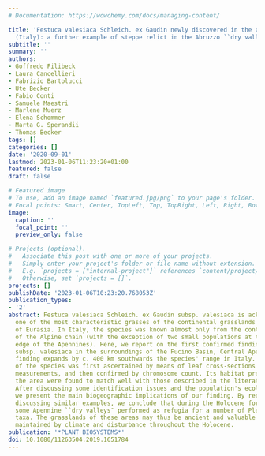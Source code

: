 ```yaml
---
# Documentation: https://wowchemy.com/docs/managing-content/

title: 'Festuca valesiaca Schleich. ex Gaudin newly discovered in the Central Apennines
  (Italy): a further example of steppe relict in the Abruzzo ``dry valleys″'
subtitle: ''
summary: ''
authors:
- Goffredo Filibeck
- Laura Cancellieri
- Fabrizio Bartolucci
- Ute Becker
- Fabio Conti
- Samuele Maestri
- Marlene Muerz
- Elena Schommer
- Marta G. Sperandii
- Thomas Becker
tags: []
categories: []
date: '2020-09-01'
lastmod: 2023-01-06T11:23:20+01:00
featured: false
draft: false

# Featured image
# To use, add an image named `featured.jpg/png` to your page's folder.
# Focal points: Smart, Center, TopLeft, Top, TopRight, Left, Right, BottomLeft, Bottom, BottomRight.
image:
  caption: ''
  focal_point: ''
  preview_only: false

# Projects (optional).
#   Associate this post with one or more of your projects.
#   Simply enter your project's folder or file name without extension.
#   E.g. `projects = ["internal-project"]` references `content/project/deep-learning/index.md`.
#   Otherwise, set `projects = []`.
projects: []
publishDate: '2023-01-06T10:23:20.768053Z'
publication_types:
- '2'
abstract: Festuca valesiaca Schleich. ex Gaudin subsp. valesiaca is acknowledged as
  one of the most characteristic grasses of the continental grasslands and steppes
  of Eurasia. In Italy, the species was known almost only from the continental valleys
  of the Alpine chain (with the exception of two small populations at the northernmost
  edge of the Apennines). Here, we report on the first confirmed finding of F. valesiaca
  subsp. valesiaca in the surroundings of the Fucino Basin, Central Apennines. This
  finding expands by c. 400 km southwards the species' range in Italy. The identity
  of the species was first ascertained by means of leaf cross-sections and stomata
  measurements, and then confirmed by chromosome count. Its habitat preferences within
  the area were found to match well with those described in the literature for C-Europe.
  After discussing some identification issues and the population's ecological niche,
  we present the main biogeographic implications of our finding. By recalling and
  discussing similar examples, we conclude that during the Holocene forest spread
  some Apennine ``dry valleys″ performed as refugia for a number of Pleistocene steppic
  taxa. The grasslands of these areas may thus be ancient and valuable ecosystems
  maintained by climate and disturbance throughout the Holocene.
publication: '*PLANT BIOSYSTEMS*'
doi: 10.1080/11263504.2019.1651784
---
```

